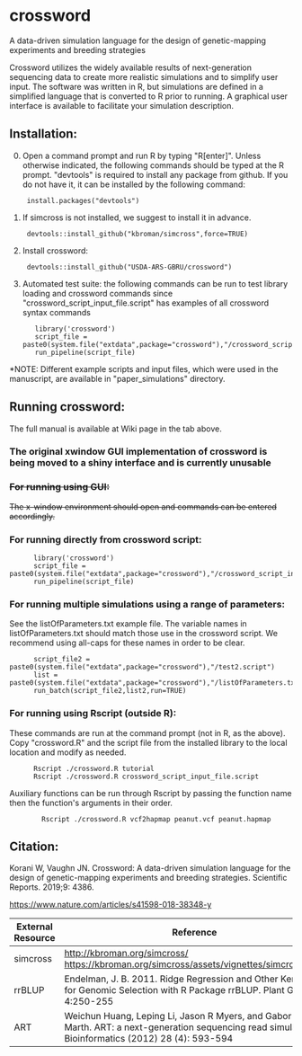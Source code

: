 # crossword
A data-driven simulation language for the design of genetic-mapping experiments and breeding strategies

Crossword utilizes the widely available results of next-generation sequencing data to create more realistic simulations and to simplify user input. The software was written in R, but simulations are defined in a simplified language that is converted to R prior to running. A graphical user interface is available to facilitate your simulation description.

## Installation:
0. Open a command prompt and run R by typing "R[enter]".  Unless otherwise indicated, the following commands should be typed at the R prompt. "devtools" is required to install any package from github. If you do not have it, it can be installed by the following command:

        install.packages("devtools")

1. If simcross is not installed, we suggest to install it in advance.  
    
        devtools::install_github("kbroman/simcross",force=TRUE)

2. Install crossword:        
    
        devtools::install_github("USDA-ARS-GBRU/crossword")
3. Automated test suite: the following commands can be run to test library loading and crossword commands since "crossword_script_input_file.script" has examples of all crossword syntax commands
         
          library('crossword')
          script_file = paste0(system.file("extdata",package="crossword"),"/crossword_script_input_file.script")
          run_pipeline(script_file)
          
*NOTE: Different example scripts and input files, which were used in the manuscript, are available in "paper_simulations" directory.

## Running crossword:

The full manual is available at Wiki page in the tab above.

### The original xwindow GUI implementation of crossword is being moved to a shiny interface and is currently unusable
### ~~For running using GUI:~~  
~~The x-window environment should open and commands can be entered accordingly.~~

### For running directly from crossword script:
  
          library('crossword')
          script_file = paste0(system.file("extdata",package="crossword"),"/crossword_script_input_file.script")
          run_pipeline(script_file)

### For running multiple simulations using a range of parameters:

See the listOfParameters.txt example file.  The variable names in listOfParameters.txt should match those use in the crossword script.  We recommend using all-caps for these names in order to be clear.

          script_file2 = paste0(system.file("extdata",package="crossword"),"/test2.script")
          list = paste0(system.file("extdata",package="crossword"),"/listOfParameters.txt")
          run_batch(script_file2,list2,run=TRUE)

### For running using Rscript (outside R):

These commands are run at the command prompt (not in R, as the above).  Copy "crossword.R" and the script file from the installed library to the local location and modify as needed.
          
          Rscript ./crossword.R tutorial
          Rscript ./crossword.R crossword_script_input_file.script

Auxiliary functions can be run through Rscript by passing the function name then the function's arguments in their order.
            
            Rscript ./crossword.R vcf2hapmap peanut.vcf peanut.hapmap

## Citation: 
Korani W, Vaughn JN. Crossword: A data-driven simulation language for the design of genetic-mapping experiments and breeding strategies. Scientific Reports. 2019;9: 4386.

https://www.nature.com/articles/s41598-018-38348-y


| External Resource  | Reference | Licence |
| ------------- | ------------- | ------------- | 
| simcross | http://kbroman.org/simcross/ https://kbroman.org/simcross/assets/vignettes/simcross.html | Open_Source | 
| rrBLUP |Endelman, J. B. 2011. Ridge Regression and Other Kernels for Genomic Selection with R Package rrBLUP. Plant Genome 4:250-255 | Open_Source | 
| ART | Weichun Huang, Leping Li, Jason R Myers, and Gabor T Marth. ART: a next-generation sequencing read simulator, Bioinformatics (2012) 28 (4): 593-594 | Open_Source | 
